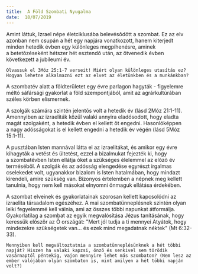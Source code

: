 ```yaml
---
title:  A Föld Szombati Nyugalma
date:  18/07/2019
---
```


Amint láttuk, Izrael népe életciklusába belevésõdött a szombat. Ez az elv azonban nem csupán a hét egy napjára vonatkozott, hanem kiterjedt minden hetedik évben egy különleges megpihenésre, aminek a betetõzéseként hétszer hét esztendõ után, az ötvenedik évben következett a jubileumi év.

`Olvassuk el 3Móz 25:1-7 verseit! Miért olyan különleges utasítás ez? Hogyan lehetne alkalmazni ezt az elvet az életünkben és a munkánkban?`

A szombatév alatt a földterületet egy évre parlagon hagyták - figyelemre méltó sáfársági gyakorlat a föld szempontjából, amit az agrárkultúrában széles körben elismernek.

A szolgák számára szintén jelentõs volt a hetedik év (lásd 2Móz 21:1-11). Amennyiben az izraeliták közül valaki annyira eladósodott, hogy eladta magát szolgaként, a hetedik évben el kellett õt engedni. Hasonlóképpen a nagy adósságokat is el kellett engedni a hetedik év végén (lásd 5Móz 15:1-11).

A pusztában Isten mannával látta el az izraelitákat, és amikor egy évre kihagyták a vetést és ültetést, ezzel a bizalmukat fejezték ki, hogy a szombatévben Isten ellátja õket a szükséges élelemmel az elõzõ év termésébõl. A szolgák és az adósság elengedése egyrészt irgalmas cselekedet volt, ugyanakkor bizalom is Isten hatalmában, hogy mindazt kirendeli, amire szükség van. Bizonyos értelemben a népnek meg kellett tanulnia, hogy nem kell másokat elnyomni önmaguk ellátása érdekében.

A szombat elveinek és gyakorlatainak szorosan kellett kapcsolódni az izraelita társadalom egészéhez. A mai szombatünneplésnek szintén olyan lelki fegyelemmé kell válnia, ami az összes többi napunkat átformálja. Gyakorlatilag a szombat az egyik megvalósítása Jézus tanításának, hogy keressük elõször az Õ országát: "Mert jól tudja a ti mennyei Atyátok, hogy mindezekre szükségetek van… és ezek mind megadatnak néktek" (Mt 6:32-33).

`Mennyiben kell megváltoztatnia a szombatünneplésünknek a hét többi napját? Hiszen ha valaki kapzsi, önzõ és senkivel sem törõdik vasárnaptól péntekig, vajon mennyire lehet más szombaton? (Nem lesz az ember valójában olyan szombaton is, mint amilyen a hét többi napján volt?)`
